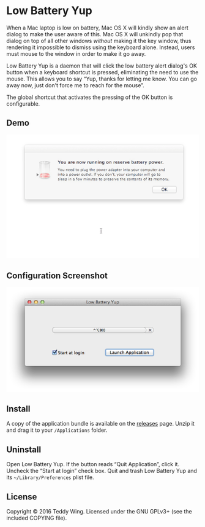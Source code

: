 Low Battery Yup
===============

When a Mac laptop is low on battery, Mac OS X will kindly show an alert dialog
to make the user aware of this. Mac OS X will unkindly pop that dialog on top of
all other windows _without_ making it the key window, thus rendering it
impossible to dismiss using the keyboard alone. Instead, users must mouse to the
window in order to make it go away.

Low Battery Yup is a daemon that will click the low battery alert dialog's OK
button when a keyboard shortcut is pressed, eliminating the need to use the
mouse. This allows you to say “Yup, thanks for letting me know. You can go away
now, just don't force me to reach for the mouse”.

The global shortcut that activates the pressing of the OK button is
configurable.


## Demo
![Screencast](./screenshots/Demo.gif)


## Configuration Screenshot
![Configuration](./screenshots/Configuration.png)


## Install
A copy of the application bundle is available on the [releases][1] page. Unzip
it and drag it to your `/Applications` folder.


## Uninstall
Open Low Battery Yup. If the button reads “Quit Application”, click it. Uncheck
the “Start at login” check box. Quit and trash Low Battery Yup and its
`~/Library/Preferences` plist file.


## License
Copyright © 2016 Teddy Wing. Licensed under the GNU GPLv3+ (see the included
COPYING file).


[1]: https://github.com/teddywing/Low-Battery-Yup/releases
